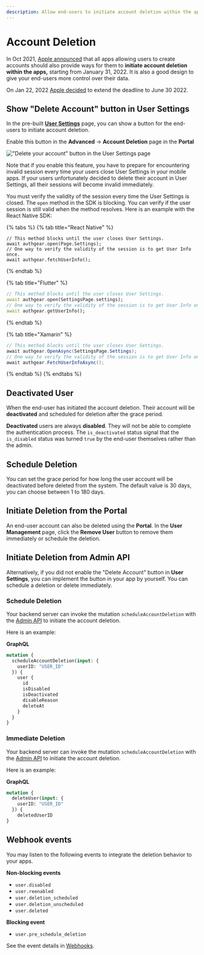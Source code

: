 ```yaml
---
description: Allow end-users to initiate account deletion within the apps.
---
```


# Account Deletion

In Oct 2021, [Apple announced](https://developer.apple.com/news/?id=mdkbobfo) that all apps allowing users to create accounts should also provide ways for them to **initiate account deletion within the apps,** starting from January 31, 2022. It is also a good design to give your end-users more control over their data.

On Jan 22, 2022 [Apple decided](https://developer.apple.com/news/?id=i71db0mv) to extend the deadline to June 30 2022.

## Show "Delete Account" button in User Settings

In the pre-built [**User Settings**](../built-in-ui/auth-ui.md) page, you can show a button for the end-users to initiate account deletion.

Enable this button in the **Advanced** -> **Account Deletion** page in the **Portal**

!["Delete your account" button in the User Settings page](<../../.gitbook/assets/Delete Your Account Button.jpg>)

Note that if you enable this feature, you have to prepare for encountering invalid session every time your users close User Settings in your mobile apps. If your users unfortunately decided to delete their account in User Settings, all their sessions will become invalid immediately.

You must verify the validity of the session every time the User Settings is closed. The `open` method in the SDK is blocking. You can verify if the user session is still valid when the method resolves. Here is an example with the React Native SDK:

{% tabs %}
{% tab title="React Native" %}
```tsx
// This method blocks until the user closes User Settings.
await authgear.open(Page.Settings);
// One way to verify the validity of the session is to get User Info once.
await authgear.fetchUserInfo();
```
{% endtab %}

{% tab title="Flutter" %}
```dart
// This method blocks until the user closes User Settings.
await authgear.open(SettingsPage.settings);
// One way to verify the validity of the session is to get User Info once.
await authgear.getUserInfo();
```
{% endtab %}

{% tab title="Xamarin" %}
```csharp
// This method blocks until the user closes User Settings.
await authgear.OpenAsync(SettingsPage.Settings);
// One way to verify the validity of the session is to get User Info once.
await authgear.FetchUserInfoAsync();
```
{% endtab %}
{% endtabs %}

## Deactivated User

When the end-user has initiated the account deletion. Their account will be **deactivated** and scheduled for deletion after the grace period.

**Deactivated** users are always **disabled**. They will not be able to complete the authentication process. The `is_deactivated` status signal that the `is_disabled` status was turned `true` by the end-user themselves rather than the admin.

## Schedule Deletion

You can set the grace period for how long the user account will be deactivated before deleted from the system. The default value is 30 days, you can choose between 1 to 180 days.

## Initiate Deletion from the Portal

An end-user account can also be deleted using the **Portal**. In the **User Management** page, click the **Remove User** button to remove them immediately or schedule the deletion.

## Initiate Deletion from Admin API

Alternatively, if you did not enable the "Delete Account" button in **User Settings**, you can implement the button in your app by yourself. You can schedule a deletion or delete immediately.

### Schedule Deletion

Your backend server can invoke the mutation `scheduleAccountDeletion` with the [Admin API](../../reference/apis/admin-api/) to initiate the account deletion.

Here is an example:

**GraphQL**

```graphql
mutation {
  scheduleAccountDeletion(input: {
    userID: "USER_ID"
  }) {
    user {
      id
      isDisabled
      isDeactivated
      disableReason
      deleteAt
    }
  }
}
```

### Immediate Deletion

Your backend server can invoke the mutation `scheduleAccountDeletion` with the [Admin API](../../reference/apis/admin-api/) to initiate the account deletion.

Here is an example:

**GraphQL**

```graphql
mutation {
  deleteUser(input: {
    userID: "USER_ID"
  }) {
    deletedUserID
}
```

## Webhook events

You may listen to the following events to integrate the deletion behavior to your apps.

**Non-blocking events**

* `user.disabled`
* `user.reenabled`
* `user.deletion_scheduled`
* `user.deletion_unscheduled`
* `user.deleted`

**Blocking event**

* `user.pre_schedule_deletion`

See the event details in [Webhooks](../../integrate/broken-reference/).
